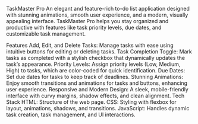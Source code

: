 TaskMaster Pro
An elegant and feature-rich to-do list application designed with stunning animations, smooth user experience, and a modern, visually appealing interface. TaskMaster Pro helps you stay organized and productive with features like task priority levels, due dates, and customizable task management.

Features
Add, Edit, and Delete Tasks: Manage tasks with ease using intuitive buttons for editing or deleting tasks.
Task Completion Toggle: Mark tasks as completed with a stylish checkbox that dynamically updates the task’s appearance.
Priority Levels: Assign priority levels (Low, Medium, High) to tasks, which are color-coded for quick identification.
Due Dates: Set due dates for tasks to keep track of deadlines.
Stunning Animations: Enjoy smooth transitions and animations for tasks and buttons, enhancing user experience.
Responsive and Modern Design: A sleek, mobile-friendly interface with curvy margins, shadow effects, and clean alignment.
Tech Stack
HTML: Structure of the web page.
CSS: Styling with flexbox for layout, animations, shadows, and transitions.
JavaScript: Handles dynamic task creation, task management, and UI interactions.

